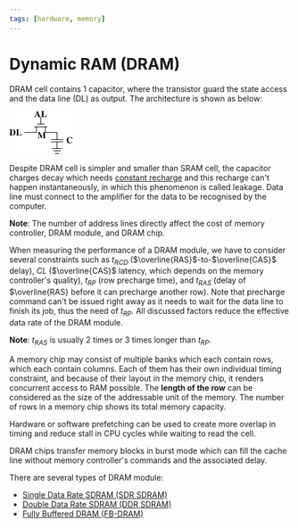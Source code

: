 ```yaml
---
tags: [hardware, memory]
---
```


# Dynamic RAM (DRAM)

DRAM cell contains 1 capacitor, where the transistor guard the state access and
the data line (DL) as output. The architecture is shown as below:

![Dynamic RAM](pic/dram.png)

Despite DRAM cell is simpler and smaller than SRAM cell, the capacitor charges
decay which needs [constant recharge](202403142044.md) and this recharge can't
happen instantaneously, in which this phenomenon is called leakage. Data line
must connect to the amplifier for the data to be recognised by the computer.

**Note**: The number of address lines directly affect the cost of memory
controller, DRAM module, and DRAM chip.

When measuring the performance of a DRAM module, we have to consider several
constraints such as $t_{RCD}$ ($\overline{RAS}$-to-$\overline{CAS}$ delay), $CL$
($\overline{CAS}$ latency, which depends on the memory controller's quality),
$t_{RP}$ (row precharge time), and $t_{RAS}$ (delay of $\overline{RAS} before it
can precharge another row). Note that precharge command can't be issued right
away as it needs to wait for the data line to finish its job, thus the need of
$t_{RP}$. All discussed factors reduce the effective data rate of the DRAM
module.

**Note**: $t_{RAS}$ is usually 2 times or 3 times longer than $t_{RP}$.

A memory chip may consist of multiple banks which each contain rows, which each
contain columns. Each of them has their own individual timing constraint, and
because of their layout in the memory chip, it renders concurrent access to RAM
possible. The **length of the row** can be considered as the size of the
addressable unit of the memory. The number of rows in a memory chip shows its
total memory capacity.

Hardware or software prefetching can be used to create more overlap in timing
and reduce stall in CPU cycles while waiting to read the cell.

DRAM chips transfer memory blocks in burst mode which can fill the cache line
without memory controller's commands and the associated delay.

There are several types of DRAM module:
- [Single Data Rate SDRAM (SDR SDRAM)](202403142202.md)
- [Double Data Rate SDRAM (DDR SDRAM)](202403150636.md)
- [Fully Buffered DRAM (FB-DRAM)](202403150846.md)
